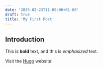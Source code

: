 ```yaml
---
date: '2025-02-23T11:09:00+01:00'
draft: true
title: 'My First Post'
---
```


## Introduction

This is **bold** text, and this is *emphasized* text.

Visit the [Hugo](https://gohugo.io) website!
